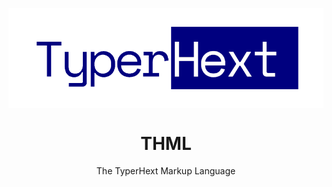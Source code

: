<p align="center">
    <img src="./logo.png" align="center">
    <h1 align="center">THML</h1>
    <p align="center">The TyperHext Markup Language</p>
</p>
